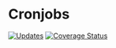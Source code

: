 # Cronjobs

[![Updates](https://pyup.io/repos/github/lucasrcezimbra/cronjobs/shield.svg)](https://pyup.io/repos/github/lucasrcezimbra/cronjobs/)
[![Coverage Status](https://coveralls.io/repos/github/lucasrcezimbra/cronjobs/badge.svg)](https://coveralls.io/github/lucasrcezimbra/cronjobs)
